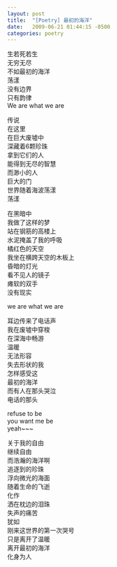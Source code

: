 ```yaml
---
layout: post
title:  "[Poetry] 最初的海洋"
date:   2009-06-21 01:44:15 -0500
categories: poetry
---
```


生若死若生\
无穷无尽\
不如最初的海洋\
荡漾\
没有边界\
只有韵律\
We are what we are

传说\
在这里\
在巨大废墟中\
深藏着6颗珍珠\
拿到它们的人\
能得到无尽的智慧\
而渺小的人\
巨大的门\
世界随着海波荡漾\
荡漾

在黑暗中\
我做了这样的梦\
站在钢筋的高楼上\
水泥掩盖了我的呼吸\
橘红色的天空\
我坐在横跨天空的木板上\
昏暗的灯光\
看不见人的镜子\
瘫软的双手\
没有现实

we are what we are

耳边传来了电话声\
我在废墟中穿梭\
在深海中畅游\
温暖\
无法形容\
失去形状的我\
怎样感受这\
最初的海洋\
而有人在那头哭泣\
电话的那头

refuse to be\
you want me be\
yeah~~~

关于我的自由\
继续自由\
而浩瀚的海洋啊\
追逐到的珍珠\
浮向微光的海面\
随着生命的飞逝\
化作\
洒在枕边的泪珠\
失声的痛苦\
犹如\
刚来这世界的第一次哭号\
只是离开了温暖\
离开最初的海洋\
化身为人
